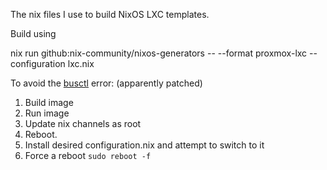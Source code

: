 The nix files I use to build NixOS LXC templates.

Build using

nix run github:nix-community/nixos-generators -- --format proxmox-lxc --configuration lxc.nix

To avoid the [busctl](https://github.com/nix-community/nixos-generators/issues/319) error: (apparently patched)

1. Build image
2. Run image
3. Update nix channels as root
4. Reboot.
5. Install desired configuration.nix and attempt to switch to it
6. Force a reboot ``sudo reboot -f``


